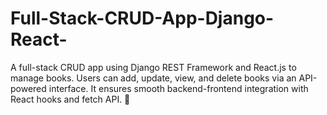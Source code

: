 # Full-Stack-CRUD-App-Django-React-
A full-stack CRUD app using Django REST Framework and React.js to manage books. Users can add, update, view, and delete books via an API-powered interface. It ensures smooth backend-frontend integration with React hooks and fetch API. 🚀
